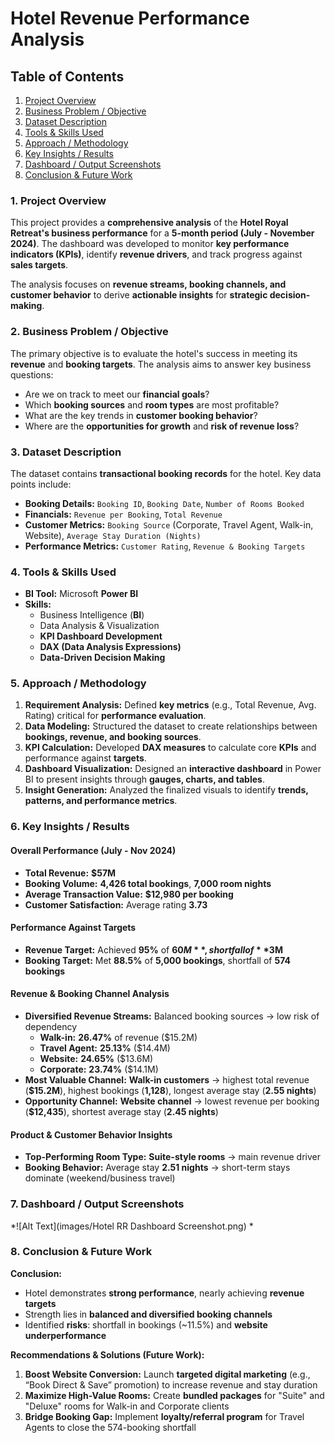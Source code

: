 #  Hotel Revenue Performance Analysis



## Table of Contents
1. [Project Overview](#1-project-overview)  
2. [Business Problem / Objective](#2-business-problem--objective)  
3. [Dataset Description](#3-dataset-description)  
4. [Tools & Skills Used](#4-tools--skills-used)  
5. [Approach / Methodology](#5-approach--methodology)  
6. [Key Insights / Results](#6-key-insights--results)  
7. [Dashboard / Output Screenshots](#7-dashboard--output-screenshots)  
8. [Conclusion & Future Work](#8-conclusion--future-work)  



###  1. Project Overview
This project provides a **comprehensive analysis** of the **Hotel Royal Retreat's business performance** for a **5-month period (July - November 2024)**. The dashboard was developed to monitor **key performance indicators (KPIs)**, identify **revenue drivers**, and track progress against **sales targets**.  

The analysis focuses on **revenue streams, booking channels, and customer behavior** to derive **actionable insights** for **strategic decision-making**.



###  2. Business Problem / Objective
The primary objective is to evaluate the hotel's success in meeting its **revenue** and **booking targets**. The analysis aims to answer key business questions:  

- Are we on track to meet our **financial goals**?  
- Which **booking sources** and **room types** are most profitable?  
- What are the key trends in **customer booking behavior**?  
- Where are the **opportunities for growth** and **risk of revenue loss**?  



###  3. Dataset Description
The dataset contains **transactional booking records** for the hotel. Key data points include:  

- **Booking Details:** `Booking ID`, `Booking Date`, `Number of Rooms Booked`  
- **Financials:** `Revenue per Booking`, `Total Revenue`  
- **Customer Metrics:** `Booking Source` (Corporate, Travel Agent, Walk-in, Website), `Average Stay Duration (Nights)`  
- **Performance Metrics:** `Customer Rating`, `Revenue & Booking Targets`  


###  4. Tools & Skills Used
- **BI Tool:** Microsoft **Power BI**  
- **Skills:**  
  - Business Intelligence (**BI**)  
  - Data Analysis & Visualization  
  - **KPI Dashboard Development**  
  - **DAX (Data Analysis Expressions)**  
  - **Data-Driven Decision Making**  



###  5. Approach / Methodology
1. **Requirement Analysis:** Defined **key metrics** (e.g., Total Revenue, Avg. Rating) critical for **performance evaluation**.  
2. **Data Modeling:** Structured the dataset to create relationships between **bookings, revenue, and booking sources**.  
3. **KPI Calculation:** Developed **DAX measures** to calculate core **KPIs** and performance against **targets**.  
4. **Dashboard Visualization:** Designed an **interactive dashboard** in Power BI to present insights through **gauges, charts, and tables**.  
5. **Insight Generation:** Analyzed the finalized visuals to identify **trends, patterns, and performance metrics**.  



###  6. Key Insights / Results

#### **Overall Performance (July - Nov 2024)**
- **Total Revenue:** **$57M**  
- **Booking Volume:** **4,426 total bookings**, **7,000 room nights**  
- **Average Transaction Value:** **$12,980 per booking**  
- **Customer Satisfaction:** Average rating **3.73**  

#### **Performance Against Targets**
- **Revenue Target:** Achieved **95%** of **$60M**, shortfall of **$3M**  
- **Booking Target:** Met **88.5%** of **5,000 bookings**, shortfall of **574 bookings**  

#### **Revenue & Booking Channel Analysis**
- **Diversified Revenue Streams:** Balanced booking sources → low risk of dependency  
  - **Walk-in:** **26.47%** of revenue ($15.2M)  
  - **Travel Agent:** **25.13%** ($14.4M)  
  - **Website:** **24.65%** ($13.6M)  
  - **Corporate:** **23.74%** ($14.1M)  
- **Most Valuable Channel:** **Walk-in customers** → highest total revenue (**$15.2M**), highest bookings (**1,128**), longest average stay (**2.55 nights**)  
- **Opportunity Channel:** **Website channel** → lowest revenue per booking (**$12,435**), shortest average stay (**2.45 nights**)  

#### **Product & Customer Behavior Insights**
- **Top-Performing Room Type:** **Suite-style rooms** → main revenue driver  
- **Booking Behavior:** Average stay **2.51 nights** → short-term stays dominate (weekend/business travel)  



###  7. Dashboard / Output Screenshots
*![Alt Text](images/Hotel RR Dashboard Screenshot.png)
*  



###  8. Conclusion & Future Work

**Conclusion:**  
- Hotel demonstrates **strong performance**, nearly achieving **revenue targets**  
- Strength lies in **balanced and diversified booking channels**  
- Identified **risks**: shortfall in bookings (~11.5%) and **website underperformance**  

**Recommendations & Solutions (Future Work):**  
1. **Boost Website Conversion:** Launch **targeted digital marketing** (e.g., “Book Direct & Save” promotion) to increase revenue and stay duration  
2. **Maximize High-Value Rooms:** Create **bundled packages** for "Suite" and "Deluxe" rooms for Walk-in and Corporate clients  
3. **Bridge Booking Gap:** Implement **loyalty/referral program** for Travel Agents to close the 574-booking shortfall  


